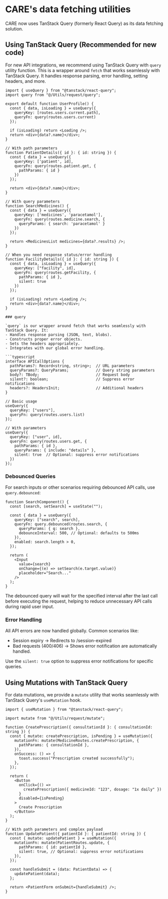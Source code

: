 # CARE's data fetching utilities

CARE now uses TanStack Query (formerly React Query) as its data fetching solution.

## Using TanStack Query (Recommended for new code)

For new API integrations, we recommend using TanStack Query with `query` utility function. This is a wrapper around `fetch` that works seamlessly with TanStack Query. It handles response parsing, error handling, setting headers, and more.

````tsx
import { useQuery } from "@tanstack/react-query";
import query from "@/Utils/request/query";

export default function UserProfile() {
  const { data, isLoading } = useQuery({
    queryKey: [routes.users.current.path],
    queryFn: query(routes.users.current)
  });

  if (isLoading) return <Loading />;
  return <div>{data?.name}</div>;
}

// With path parameters
function PatientDetails({ id }: { id: string }) {
  const { data } = useQuery({
    queryKey: ['patient', id],
    queryFn: query(routes.patient.get, {
      pathParams: { id }
    })
  });

  return <div>{data?.name}</div>;
}

// With query parameters
function SearchMedicines() {
  const { data } = useQuery({
    queryKey: ['medicines', 'paracetamol'],
    queryFn: query(routes.medicine.search, {
      queryParams: { search: 'paracetamol' }
    })
  });

  return <MedicinesList medicines={data?.results} />;
}

// When you need response status/error handling
function FacilityDetails({ id }: { id: string }) {
  const { data, isLoading } = useQuery({
    queryKey: ["facility", id],
    queryFn: query(routes.getFacility, {
      pathParams: { id },
      silent: true
    })
  });

  if (isLoading) return <Loading />;
  return <div>{data?.name}</div>;
}

### query

`query` is our wrapper around fetch that works seamlessly with TanStack Query. It:
- Handles response parsing (JSON, text, blobs).
- Constructs proper error objects.
- Sets the headers appropriately.
- Integrates with our global error handling.

```typescript
interface APICallOptions {
  pathParams?: Record<string, string>;  // URL parameters
  queryParams?: QueryParams;            // Query string parameters
  body?: TBody;                         // Request body
  silent?: boolean;                     // Suppress error notifications
  headers?: HeadersInit;                // Additional headers
}

// Basic usage
useQuery({
  queryKey: ["users"],
  queryFn: query(routes.users.list)
});

// With parameters
useQuery({
  queryKey: ["user", id],
  queryFn: query(routes.users.get, {
    pathParams: { id },
    queryParams: { include: "details" },
    silent: true  // Optional: suppress error notifications
  })
});
````

### Debounced Queries

For search inputs or other scenarios requiring debounced API calls, use `query.debounced`:

```tsx
function SearchComponent() {
  const [search, setSearch] = useState("");

  const { data } = useQuery({
    queryKey: ["search", search],
    queryFn: query.debounced(routes.search, {
      queryParams: { q: search },
      debounceInterval: 500, // Optional: defaults to 500ms
    }),
    enabled: search.length > 0,
  });

  return (
    <Input
      value={search}
      onChange={(e) => setSearch(e.target.value)}
      placeholder="Search..."
    />
  );
}
```

The debounced query will wait for the specified interval after the last call before executing the request, helping to reduce unnecessary API calls during rapid user input.

### Error Handling

All API errors are now handled globally. Common scenarios like:

- Session expiry -> Redirects to /session-expired
- Bad requests (400/406) -> Shows error notification
  are automatically handled.

Use the `silent: true` option to suppress error notifications for specific queries.

## Using Mutations with TanStack Query

For data mutations, we provide a `mutate` utility that works seamlessly with TanStack Query's `useMutation` hook.

```tsx
import { useMutation } from "@tanstack/react-query";

import mutate from "@/Utils/request/mutate";

function CreatePrescription({ consultationId }: { consultationId: string }) {
  const { mutate: createPrescription, isPending } = useMutation({
    mutationFn: mutate(MedicineRoutes.createPrescription, {
      pathParams: { consultationId },
    }),
    onSuccess: () => {
      toast.success("Prescription created successfully");
    },
  });

  return (
    <Button
      onClick={() =>
        createPrescription({ medicineId: "123", dosage: "1x daily" })
      }
      disabled={isPending}
    >
      Create Prescription
    </Button>
  );
}

// With path parameters and complex payload
function UpdatePatient({ patientId }: { patientId: string }) {
  const { mutate: updatePatient } = useMutation({
    mutationFn: mutate(PatientRoutes.update, {
      pathParams: { id: patientId },
      silent: true, // Optional: suppress error notifications
    }),
  });

  const handleSubmit = (data: PatientData) => {
    updatePatient(data);
  };

  return <PatientForm onSubmit={handleSubmit} />;
}
```

